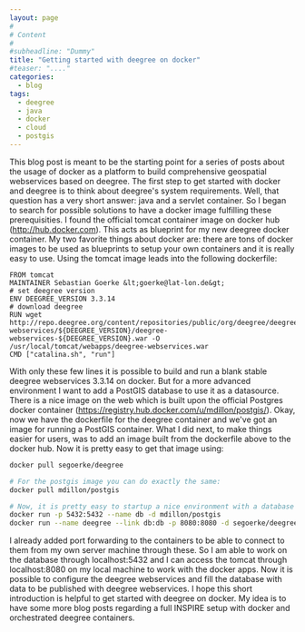```yaml
---
layout: page
#
# Content
#
#subheadline: "Dummy"
title: "Getting started with deegree on docker"
#teaser: "...."
categories:
  - blog
tags:
  - deegree
  - java
  - docker
  - cloud
  - postgis
---
```


This blog post is meant to be the starting point for a series of posts about the usage of docker as a platform to build comprehensive geospatial webservices based on deegree. The first step to get started with docker and deegree is to think about deegree's system requirements. Well, that question has a very short answer: java and a servlet container. So I began to search for possible solutions to have a docker image fulfilling these prerequisities. I found the official tomcat container image on docker hub (<a href="http://hub.docker.com">http://hub.docker.com</a>). This acts as blueprint for my new deegree docker container. My two favorite things about docker are: there are tons of docker images to be used as blueprints to setup your own containers and it is really easy to use. Using the tomcat image leads into the following dockerfile:


~~~~~~ docker
FROM tomcat
MAINTAINER Sebastian Goerke &lt;goerke@lat-lon.de&gt;
# set deegree version
ENV DEEGREE_VERSION 3.3.14
# download deegree
RUN wget http://repo.deegree.org/content/repositories/public/org/deegree/deegree-webservices/${DEEGREE_VERSION}/deegree-webservices-${DEEGREE_VERSION}.war -O /usr/local/tomcat/webapps/deegree-webservices.war
CMD ["catalina.sh", "run"]
~~~~~~

With only these few lines it is possible to build and run a blank stable deegree webservices 3.3.14 on docker. But for a more advanced environment I want to add a PostGIS database to use it as a datasource. There is a nice image on the web which is built upon the official Postgres docker container (<a href="https://registry.hub.docker.com/u/mdillon/postgis/">https://registry.hub.docker.com/u/mdillon/postgis/</a>). Okay, now we have the dockerfile for the deegree container and we've got an image for running a PostGIS container. What I did next, to make things easier for users, was to add an image built from the dockerfile above to the docker hub. Now it is pretty easy to get that image using:

~~~~~~ bash
docker pull segoerke/deegree

# For the postgis image you can do exactly the same:
docker pull mdillon/postgis

# Now, it is pretty easy to startup a nice environment with a database server container and a web application container:
docker run -p 5432:5432 --name db -d mdillon/postgis
docker run --name deegree --link db:db -p 8080:8080 -d segoerke/deegree
~~~~~~ 


I already added port forwarding to the containers to be able to connect to them from my own server machine through these. So I am able to work on the database through localhost:5432 and I can access the tomcat through localhost:8080 on my local machine to work with the docker apps. Now it is possible to configure the deegree webservices and fill the database with data to be published with deegree webservices. I hope this short introduction is helpful to get started with deegree on docker. My idea is to have some more blog posts regarding a full INSPIRE setup with docker and orchestrated deegree containers.
